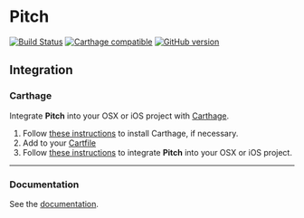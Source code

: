 # Pitch

[![Build Status](https://travis-ci.org/dn-m/DictionaryTools.svg?branch=master)](https://travis-ci.org/dn-m/Pitch)
[![Carthage compatible](https://img.shields.io/badge/Carthage-compatible-4BC51D.svg?style=flat)](https://github.com/Carthage/Carthage) 
[![GitHub version](https://badge.fury.io/gh/dn-m%2FDictionaryTools.svg)](https://badge.fury.io/gh/dn-m%2FPitch)

<a name="integration"></a>
## Integration

### Carthage
Integrate **Pitch** into your OSX or iOS project with [Carthage](https://github.com/Carthage/Carthage).

1. Follow [these instructions](https://github.com/Carthage/Carthage#installing-carthage) to install Carthage, if necessary.
2. Add  to your [Cartfile](https://github.com/Carthage/Carthage/blob/master/Documentation/Artifacts.md#cartfile) 
3. Follow [these instructions](https://github.com/Carthage/Carthage#adding-frameworks-to-an-application) to integrate **Pitch** into your OSX or iOS project.

***

### Documentation

See the [documentation](http://dn-m.github.io/Pitch/).
